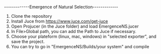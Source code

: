 -------------Emergence of Natural Selection-------------

1) Clone the repository
2) Install Juce from https://www.juce.com/get-juce
3) Open Projucer (in the Juce folder) and load EmergenceNS.jucer
4) In File>Global path, you can add the Path to Juce if necessary.
5) Choose your plateform (linux, mac, windows) in "selected exporter", and save the project.
6) You can try to go in "EmergenceNS/Builds/your system" and compile



